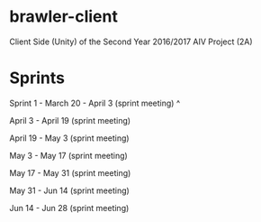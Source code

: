# brawler-client
Client Side (Unity) of the Second Year 2016/2017 AIV Project (2A)


# Sprints

Sprint 1 - March 20 - April 3 (sprint meeting)
^

April 3 - April 19 (sprint meeting)

April 19 - May 3 (sprint meeting)

May 3 - May 17 (sprint meeting)

May 17 - May 31 (sprint meeting)

May 31 - Jun 14 (sprint meeting)

Jun 14 - Jun 28 (sprint meeting)





